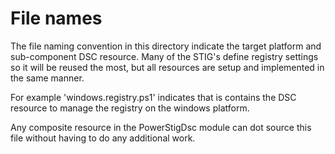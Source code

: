 # File names

The file naming convention in this directory indicate the target platform and sub-component DSC 
resource. Many of the STIG's define registry settings so it will be reused the most, but all 
resources are setup and implemented in the same manner.

For example 'windows.registry.ps1' indicates that is contains the DSC resource to manage the 
registry on the windows platform. 

Any composite resource in the PowerStigDsc module can dot source this file without having to do 
any additional work.
